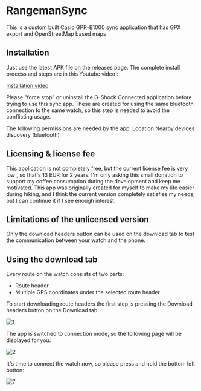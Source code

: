 # RangemanSync
This is a custom built Casio GPR-B1000 sync application that has GPX export and OpenStreetMap based maps

## Installation
Just use the latest APK file on the releases page. 
The complete install process and steps are in this Youtube video : 

[Installation video](https://youtu.be/E3N8D17JhdE)

Please "force stop" or uninstall the G-Shock Connected application before trying to use this sync app. 
These are created for using the same bluetooth connection to the same watch, so this step is needed to avoid the conflicting usage.

The following permissions are needed by the app:
Location
Nearby devices discovery (bluetooth)

## Licensing & license fee
This application is not completely free, but the current license fee is very low , so that's 13 EUR for 2 years.
I'm only asking this small donation to support my coffee consumption during the development and keep me motivated.
This app was originally created for myself to make my life easier during hiking, and I think the current version completely satisfies my needs, but I can continue it if I see enough interest.

## Limitations of the unlicensed version
Only the download headers button can be used on the download tab to test the communication between your watch and the phone.

## Using the download tab
Every route on the watch consists of two parts:
- Route header
- Multiple GPS coordinates under the selected route header

To start downloading route headers the first step is pressing the Download headers button on the Download tab:

![1](https://user-images.githubusercontent.com/111239271/205501396-a3754867-a9e6-4f3c-b7c2-c621c1db4bac.jpg)

The app is switched to connection mode, so the following page will be displayed for you:

![2](https://user-images.githubusercontent.com/111239271/205501484-06cb3a3c-509f-4b2c-bdb2-475c3a32bb11.jpg)

It's time to connect the watch now, so please press and hold the bottom left button:

![7](https://user-images.githubusercontent.com/111239271/205501648-ebd2b014-b79f-408f-a8f3-ad22fa5a9d74.jpg)



